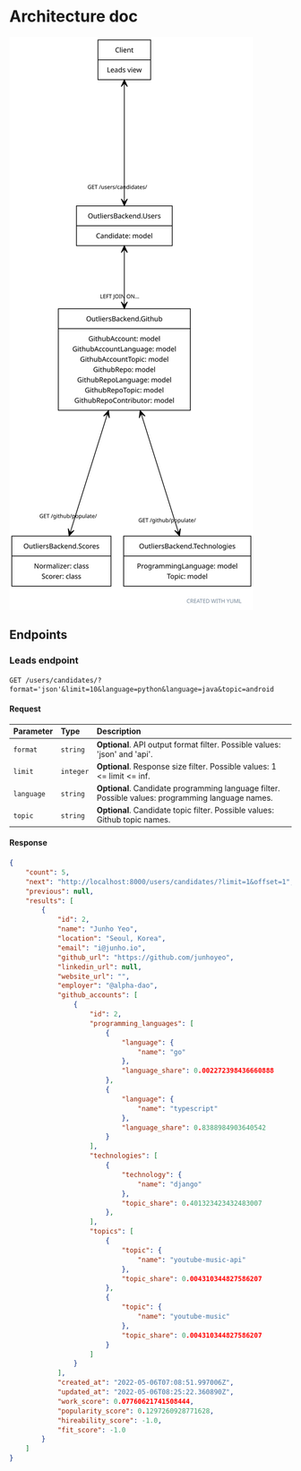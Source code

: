 # Architecture doc

![Alt text](https://raw.githubusercontent.com/nameisxi/outliers-backend/bed1515fc56ea4a86caff551b48ece7e7bd9a645/documentation/architecture-diagram.svg?token=AIGB5BNZZQQA6QT4CRVVQPTCOT7NE)

## Endpoints
### Leads endpoint
```http
GET /users/candidates/?format='json'&limit=10&language=python&language=java&topic=android
```
#### Request
| Parameter | Type | Description |
| :--- | :--- | :--- |
| `format` | `string` | **Optional**. API output format filter. Possible values: 'json' and 'api'. |
| `limit` | `integer` | **Optional**. Response size filter. Possible values: 1 <= limit <= inf. |
| `language` | `string` | **Optional**. Candidate programming language filter. Possible values: programming language names. |
| `topic` | `string` | **Optional**. Candidate topic filter. Possible values: Github topic names. |

#### Response
```json
{
    "count": 5,
    "next": "http://localhost:8000/users/candidates/?limit=1&offset=1",
    "previous": null,
    "results": [
        {
            "id": 2,
            "name": "Junho Yeo",
            "location": "Seoul, Korea",
            "email": "i@junho.io",
            "github_url": "https://github.com/junhoyeo",
            "linkedin_url": null,
            "website_url": "",
            "employer": "@alpha-dao",
            "github_accounts": [
                {
                    "id": 2,
                    "programming_languages": [
                        {
                            "language": {
                                "name": "go"
                            },
                            "language_share": 0.002272398436660888
                        },
                        {
                            "language": {
                                "name": "typescript"
                            },
                            "language_share": 0.8388984903640542
                        }
                    ],
                    "technologies": [
                        {
                            "technology": {
                                "name": "django"
                            },
                            "topic_share": 0.401323423432483007
                        },
                    ],
                    "topics": [
                        {
                            "topic": {
                                "name": "youtube-music-api"
                            },
                            "topic_share": 0.004310344827586207
                        },
                        {
                            "topic": {
                                "name": "youtube-music"
                            },
                            "topic_share": 0.004310344827586207
                        }                    
                    ]
                }
            ],
            "created_at": "2022-05-06T07:08:51.997006Z",
            "updated_at": "2022-05-06T08:25:22.360890Z",
            "work_score": 0.07760621741508444,
            "popularity_score": 0.1297260928771628,
            "hireability_score": -1.0,
            "fit_score": -1.0
        }
    ]
}
```
